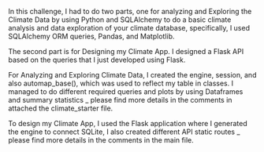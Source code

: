 In this challenge, I had to do two parts, one for analyzing and Exploring the Climate Data by using Python and SQLAlchemy to do a basic climate analysis and data exploration of your climate database, specifically, I used SQLAlchemy ORM queries, Pandas, and Matplotlib.

The second part is for Designing my Climate App. I designed a Flask API based on the queries that I just developed using Flask.

For Analyzing and Exploring Climate Data, I created the engine, session, and also automap_base(), which was used to reflect my table in classes. I managed to do different required queries and plots by using Dataframes and summary statistics _ please find more details in the comments in attached the climate_starter file.

To design my Climate App, I used the Flask application where I generated the engine to connect SQLite, I also created different API static routes _ please find more details in the comments in the main file.



